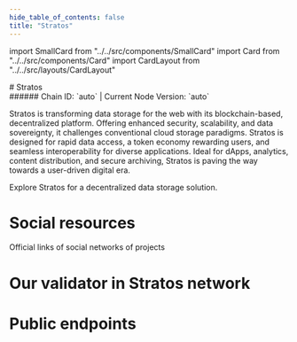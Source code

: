 ```yaml
---
hide_table_of_contents: false
title: "Stratos"
---
```


import SmallCard from "../../src/components/SmallCard"
import Card from "../../src/components/Card"
import CardLayout from "../../src/layouts/CardLayout"

<div class="h1-with-icon icon-stratos">
# Stratos
</div>
###### Chain ID: `auto` | Current Node Version: `auto`


Stratos is transforming data storage for the web with its blockchain-based, decentralized platform. Offering enhanced security, scalability, and data sovereignty, it challenges conventional cloud storage paradigms. Stratos is designed for rapid data access, a token economy rewarding users, and seamless interoperability for diverse applications. Ideal for dApps, analytics, content distribution, and secure archiving, Stratos is paving the way towards a user-driven digital era.

Explore Stratos for a decentralized data storage solution.

# Social resources
Official links of social networks of projects

<CardLayout autoFitEnabled={false}>
    <SmallCard to="https://www.thestratos.org/" header={{label: "Website", translateId: "social-telegram"}} iconPath="img/website-icon.svg"/>
    <SmallCard to="https://github.com/stratosnet/stratos-chain" header={{label: "GitHub", translateId: "social-telegram"}} iconPath="img/github-icon.svg"/>
    <SmallCard to="https://discord.gg/79dMCCyjAM" header={{label: "Discord", translateId: "social-telegram"}} iconPath="img/discord-icon.svg"/>
    <SmallCard to="https://twitter.com/Stratos_Network" header={{label: "X", translateId: "social-telegram"}} iconPath="img/x-icon.svg"/>
    <SmallCard to="https://t.me/StratosOfficial" header={{label: "Telegram", translateId: "social-telegram"}} iconPath="img/telegram-icon.svg"/>
</CardLayout>

# Our validator in Stratos network

<CardLayout autoFitEnabled={true}>
    <Card
        to="https://explorer.thestratos.org/stratos/validators/stvaloper1ghkn8ra63422mcepdk0zzglzy6qax637g6fhzm"
        header={{
            label: "[NODERS]TEAM",
            translateId: "development-setup",
        }}
        body={{
            label: "Trusted blockchain validator",
        }}
        iconPath="img/kotlin-icon.svg"
    />
</CardLayout>

# Public endpoints 

<CardLayout autoFitEnabled={true}>
    <SmallCard to="https://stratos-rpc.noders.services" header={{label: "RPC Endpoint", translateId: "rpc-endpoint"}}/>
    <SmallCard to="https://stratos-api.noders.services" header={{label: "API Endpoint", translateId: "api-endpoint"}}/>
    <SmallCard to="https://stratos-jsonrpc.noders.services " header={{label: "json-RPC Endpoint", translateId: "jrpc-endpoint"}}/>
    <SmallCard to="http://stratos-grpc.noders.services:29090" header={{label: "gRPC Endpoint", translateId: "grpc-endpoint"}}/>
</CardLayout>


